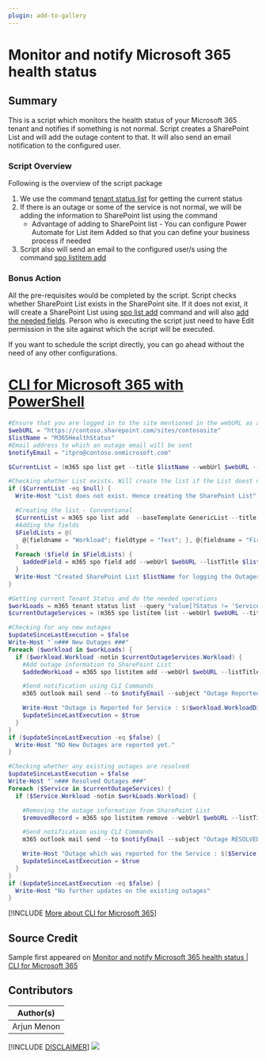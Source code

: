```yaml
---
plugin: add-to-gallery
---
```


# Monitor and notify Microsoft 365 health status

## Summary

This is a script which monitors the health status of your Microsoft 365 tenant and notifies if something is not normal. Script creates a SharePoint List and will add the outage content to that. It will also send an email notification to the configured user.

### Script Overview

Following is the overview of the script package

1. We use the command [tenant status list](https://pnp.github.io/cli-microsoft365/cmd/tenant/status/status-list/) for getting the current status
2. If there is an outage or some of the service is not normal, we will be adding the information to SharePoint list using the command
    - Advantage of adding to SharePoint list - You can configure Power Automate for List item Added so that you can define your business process if needed
3. Script also will send an email to the configured user/s using the command [spo listitem add](https://pnp.github.io/cli-microsoft365/cmd/spo/listitem/listitem-add/)

### Bonus Action    

All the pre-requisites would be completed by the script. Script checks whether SharePoint List exists in the SharePoint site. If it does not exist, it will create a SharePoint List using 
[spo list add](https://pnp.github.io/cli-microsoft365/cmd/spo/list/list-add/) command and will also [add the needed fields](https://pnp.github.io/cli-microsoft365/cmd/spo/field/field-add/). Person who is executing the script just need to have Edit permission in the site against which the script will be executed.

If you want to schedule the script directly, you can go ahead without the need of any other configurations.
 
# [CLI for Microsoft 365 with PowerShell](#tab/cli-m365-ps)
```powershell
#Ensure that you are logged in to the site mentioned in the webURL as a user who has Edit Permission
$webURL = "https://contoso.sharepoint.com/sites/contososite"
$listName = "M365HealthStatus"
#Email address to which an outage email will be sent
$notifyEmail = "itpro@contoso.onmicrosoft.com"

$CurrentList = (m365 spo list get --title $listName --webUrl $webURL --output json) | ConvertFrom-Json

#Checking whether List exists. Will create the list if the List doest not exist
if ($CurrentList -eq $null) {
  Write-Host "List does not exist. Hence creating the SharePoint List"

  #Creating the list - Conventional
  $CurrentList = m365 spo list add  --baseTemplate GenericList --title $listName --webUrl  $webURL
  #Adding the fields
  $FieldLists = @(
    @{fieldname = "Workload"; fieldtype = "Text"; }, @{fieldname = "FirstIdentifiedDate"; fieldtype = "DateTime"; }, @{fieldname = "WorkflowJSONData"; fieldtype = "Note"; }
  )
  Foreach ($field in $FieldLists) {
    $addedField = m365 spo field add --webUrl $webURL --listTitle $listName --xml "<Field Type='$($field.fieldtype)' DisplayName='$($field.fieldname)' Required='FALSE' EnforceUniqueValues='FALSE' Indexed='FALSE' StaticName='$($field.fieldname)' Name='$($field.fieldname)'></Field>" --options  AddFieldToDefaultView
  }
  Write-Host "Created SharePoint List $listName for logging the Outages."
}

#Getting current Tenant Status and do the needed operations
$workLoads = m365 tenant status list --query "value[?Status != 'ServiceOperational']"  --output json  | ConvertFrom-Json
$currentOutageServices = (m365 spo listitem list --webUrl $webURL --title $listName --fields "Title, Workload, Id"  --output json).Replace("ID", "_ID") | ConvertFrom-Json

#Checking for any new outages
$updateSinceLastExecution = $false
Write-Host "`n### New Outages ###"
Foreach ($workload in $workLoads) {
  if ($workload.Workload -notin $currentOutageServices.Workload) {
    #Add outage information to SharePoint List
    $addedWorkLoad = m365 spo listitem add --webUrl $webURL --listTitle $listName --contentType Item --Title $workload.WorkloadDisplayName --Workload $workload.Workload --FirstIdentifiedDate (Get-Date -Date $workload.StatusTime -Format "MM/dd/yyyy HH:mm") --WorkflowJSONData (Out-String -InputObject $workload -Width 100)

    #Send notification using CLI Commands
    m365 outlook mail send --to $notifyEmail --subject "Outage Reported in $($workload.WorkloadDisplayName)" --bodyContents "An outage has been reported for the Service : $($workload.WorkloadDisplayName) <a href='$webURL/Lists/$listName'>Access the Health Status List</a>" --bodyContentType HTML --saveToSentItems false

    Write-Host "Outage is Reported for Service : $($workload.WorkloadDisplayName). Please access $webURL/Lists/$listName for more information"
    $updateSinceLastExecution = $true
  }
}
if ($updateSinceLastExecution -eq $false) {
  Write-Host "NO New Outages are reported yet."
}

#Checking whether any existing outages are resolved
$updateSinceLastExecution = $false
Write-Host "`n### Resolved Outages ###"
Foreach ($Service in $currentOutageServices) {
  if ($Service.Workload -notin $workLoads.Workload) {

    #Removing the outage information from SharePoint List
    $removedRecord = m365 spo listitem remove --webUrl $webURL --listTitle $listName --id  $Service.Id --confirm

    #Send notification using CLI Commands
    m365 outlook mail send --to $notifyEmail --subject "Outage RESOLVED for $($Service.Title)" --bodyContents "Outage which was reported for the Service : $($Service.Title) is RESOLVED." --bodyContentType HTML --saveToSentItems false

    Write-Host "Outage which was reported for the Service : $($Service.Title) is now RESOLVED."
    $updateSinceLastExecution = $true
  }
}
if ($updateSinceLastExecution -eq $false) {
  Write-Host "No further updates on the existing outages"
}
```
[!INCLUDE [More about CLI for Microsoft 365](../../docfx/includes/MORE-CLIM365.md)]


## Source Credit

Sample first appeared on [Monitor and notify Microsoft 365 health status | CLI for Microsoft 365](https://pnp.github.io/cli-microsoft365/sample-scripts/tenant/tenant-monitor-notify-healthstatus/)

## Contributors

| Author(s) |
|-----------|
| Arjun Menon |


[!INCLUDE [DISCLAIMER](../../docfx/includes/DISCLAIMER.md)]
<img src="https://pnptelemetry.azurewebsites.net/script-samples/scripts/tenant-tenant-monitor-notify-healthstatus" aria-hidden="true" />
